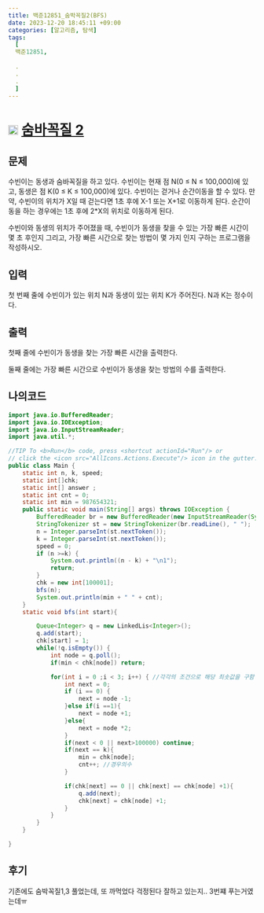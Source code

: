 ```yaml
---
title: 백준12851_숨박꼭질2(BFS)
date: 2023-12-20 18:45:11 +09:00
categories: [알고리즘, 탐색]
tags:
  [
  백준12851,
  
  .
  .
  .
  ]
---
```

# <img width="20px"  src="https://d2gd6pc034wcta.cloudfront.net/tier/12.svg" class="solvedac-tier"> [숨바꼭질 2](https://www.acmicpc.net/problem/12851) 



## 문제
<p>수빈이는 동생과 숨바꼭질을 하고 있다. 수빈이는 현재 점 N(0 ≤ N ≤ 100,000)에 있고, 동생은 점 K(0 ≤ K ≤ 100,000)에 있다. 수빈이는 걷거나 순간이동을 할 수 있다. 만약, 수빈이의 위치가 X일 때 걷는다면 1초 후에 X-1 또는 X+1로 이동하게 된다. 순간이동을 하는 경우에는 1초 후에 2*X의 위치로 이동하게 된다.</p>

<p>수빈이와 동생의 위치가 주어졌을 때, 수빈이가 동생을 찾을 수 있는 가장 빠른 시간이 몇 초 후인지 그리고, 가장 빠른 시간으로 찾는 방법이 몇 가지 인지 구하는 프로그램을 작성하시오.</p>

## 입력
<p>첫 번째 줄에 수빈이가 있는 위치 N과 동생이 있는 위치 K가 주어진다. N과 K는 정수이다.</p>

## 출력
<p>첫째 줄에 수빈이가 동생을 찾는 가장 빠른 시간을 출력한다.</p>

<p>둘째 줄에는 가장 빠른 시간으로 수빈이가 동생을 찾는 방법의 수를 출력한다.</p>

## 나의코드
```java
import java.io.BufferedReader;
import java.io.IOException;
import java.io.InputStreamReader;
import java.util.*;

//TIP To <b>Run</b> code, press <shortcut actionId="Run"/> or
// click the <icon src="AllIcons.Actions.Execute"/> icon in the gutter.
public class Main {
    static int n, k, speed;
    static int[]chk;
    static int[] answer ;
    static int cnt = 0;
    static int min = 987654321;
    public static void main(String[] args) throws IOException {
        BufferedReader br = new BufferedReader(new InputStreamReader(System.in));
        StringTokenizer st = new StringTokenizer(br.readLine(), " ");
        n = Integer.parseInt(st.nextToken());
        k = Integer.parseInt(st.nextToken());
        speed = 0;
        if (n >=k) {
            System.out.println((n - k) + "\n1");
            return;
        }
        chk = new int[100001];
        bfs(n);
        System.out.println(min + " " + cnt);
    }
    static void bfs(int start){

        Queue<Integer> q = new LinkedLis<Integer>();
        q.add(start);
        chk[start] = 1;
        while(!q.isEmpty()) {
            int node = q.poll();
            if(min < chk[node]) return; 

            for(int i = 0 ;i < 3; i++) { //각각의 조건으로 해당 최솟값을 구함
                int next = 0;
                if (i == 0) {
                    next = node -1;
                }else if(i ==1){
                    next = node +1;
                }else{
                    next = node *2;
                }
                if(next < 0 || next>100000) continue;
                if(next == k){
                    min = chk[node];
                    cnt++; //경우의수 
                }

                if(chk[next] == 0 || chk[next] == chk[node] +1){
                    q.add(next);
                    chk[next] = chk[node] +1;
                }
            }
        }
    }

}

```
## 후기
<p>기존에도 숨박꼭질1,3 풀었는데, 또 까먹었다 걱정된다 잘하고 있는지.. 3번쨰 푸는거였는데ㅠ</p>
